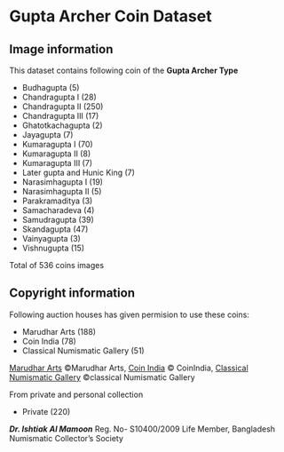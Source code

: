 <!-- @format -->

# Gupta Archer Coin Dataset

## Image information

This dataset contains following coin of the **Gupta Archer Type**
  - Budhagupta (5)
  - Chandragupta I (28)
  - Chandragupta II (250)
  - Chandragupta III (17)
  - Ghatotkachagupta (2)
  - Jayagupta (7)
  - Kumaragupta I (70)
  - Kumaragupta II (8)
  - Kumaragupta III (7)
  - Later gupta and Hunic King (7)
  - Narasimhagupta I (19)
  - Narasimhagupta II (5)
  - Parakramaditya (3)
  - Samacharadeva (4)
  - Samudragupta (39)
  - Skandagupta (47)
  - Vainyagupta (3)
  - Vishnugupta (15)

Total of 536 coins images

## Copyright information
Following auction houses has given permision to use these coins:
  - Marudhar Arts (188)
  - Coin India (78)
  - Classical Numismatic Gallery (51)

[Marudhar Arts](https://marudhararts.com/)  ©Marudhar Arts, [Coin India](https://www.coinindia.com/) © CoinIndia,  [Classical Numismatic Gallery](https://www.classicalnumismaticgallery.com/) ©classical Numismatic Gallery
    
From private and personal collection
  - Private (220)

***Dr. Ishtiak Al Mamoon*** Reg. No- S10400/2009 Life Member, Bangladesh Numismatic Collector’s Society


